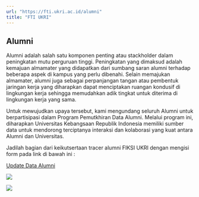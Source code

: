 ```yaml
---
url: "https://fti.ukri.ac.id/alumni"
title: "FTI UKRI"
---
```


## Alumni

Alumni adalah salah satu komponen penting atau stackholder dalam peningkatan mutu perguruan tinggi. Peningkatan yang dimaksud adalah kemajuan almamater yang didapatkan dari sumbang saran alumni terhadap beberapa aspek di kampus yang perlu dibenahi. Selain memajukan almamater, alumni juga sebagai perpanjangan tangan atau pembentuk jaringan kerja yang diharapkan dapat menciptakan ruangan kondusif di lingkungan kerja sehingga memudahkan adik tingkat untuk diterima di lingkungan kerja yang sama.

Untuk mewujudkan upaya tersebut, kami mengundang seluruh Alumni untuk berpartisipasi dalam Program Pemutkhiran Data Alumni. Melalui program ini, diharapkan Universitas Kebangsaan Republik Indonesia memiliki sumber data untuk mendorong terciptanya interaksi dan kolaborasi yang kuat antara Alumni dan Universitas.

Jadilah bagian dari keikutsertaan tracer alumni FIKSI UKRI dengan mengisi form pada link di bawah ini :

[Update Data Alumni](https://bit.ly/AlumniUpdateData)

![](https://fti.ukri.ac.id/storage/upload/file/conten/file_1720086076_foto_conten.jpg)

![](https://fti.ukri.ac.id/storage/upload/file/conten/file_1720086088_foto_conten.jpg)